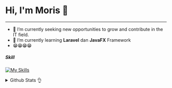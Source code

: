 <!-- ![Morissarkol](img/github-header-banner.png) -->
# Hi, I'm Moris 👋
-------------------------------------------------------------------------
<!--
**Morissarkol/Morissarkol** is a ✨ _special_ ✨ repository because its `README.md` (this file) appears on your GitHub profile.

Here are some ideas to get you started:

- 🔭 I’m currently working on ...
- 🌱 I’m currently learning ...
- 👯 I’m looking to collaborate on ...
- 🤔 I’m looking for help with ...
- 💬 Ask me about ...
- 📫 How to reach me: ...
- 😄 Pronouns: ...
- ⚡ Fun fact: ...
-->

- 🔭 I’m currently seeking new opportunities to grow and contribute in the IT field.
- 🌱 I’m currently learning **Laravel** dan **JavaFX** Framework
- 😁😁😁😁

##### Skill

[![My Skills](https://skillicons.dev/icons?i=html,css,php,javascript,kotlin,laravel,flutter,javaFx,&theme=dark)](https://skillicons.dev)


<details>

<summary> Github Stats 👌</summary>

![Moris's GitHub stats](https://github-readme-stats.vercel.app/api?username=Moris&hide=contribs,prs&show_icons=true&theme=shadow_blue)

</details>